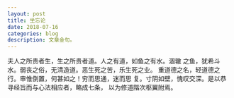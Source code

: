 ```yaml
---
layout: post
title: 坐忘论
date: 2018-07-16
categories: blog
description: 文章金句。
---
```


夫人之所贵者生，生之所贵者道。人之有道，如鱼之有水。涸辙
之鱼，犹希斗水。弱丧之俗，无清造道。恶生死之苦，乐生死之业。
重道德之名，轻道德之行。审惟倒置，何甚如之！穷而思通，迷而思
复。寸阴如壁，愧叹交深。是以恭寻经旨而与心法相应者，略成七条，
以为修道階次枢翼附焉。
